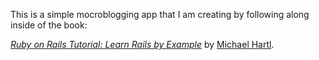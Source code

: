 This is a simple mocroblogging app that I am creating by following along inside of the book:

[*Ruby on Rails Tutorial: Learn Rails by Example*](http://railstutorial.org/)
by [Michael Hartl](http://michaelhartl.com/).
